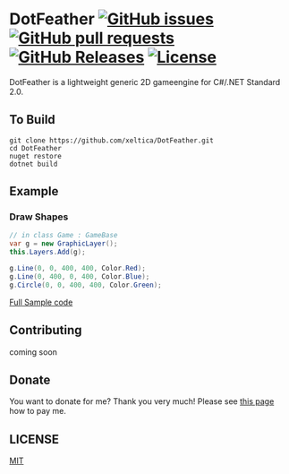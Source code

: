 # DotFeather [![GitHub issues](https://img.shields.io/github/issues/badges/shields.svg?style=flat-square)][issues] [![GitHub pull requests](https://img.shields.io/github/issues-pr/cdnjs/cdnjs.svg?style=flat-square)][pulls] [![GitHub Releases](https://img.shields.io/github/release/xeltica/DotFeather.svg?style=flat-square)][releases] [![License](https://img.shields.io/github/license/xeltica/dotfeather.svg?style=flat-square)](LICENSE)


[issues]: /xeltica/dotfeather/issues
[pulls]: /xeltica/dotfeather/pulls
[releases]: /xeltica/dotfeather/releases

DotFeather is a lightweight generic 2D gameengine for C#/.NET Standard 2.0.

## To Build

```
git clone https://github.com/xeltica/DotFeather.git
cd DotFeather
nuget restore
dotnet build
```

## Example

### Draw Shapes

```cs
// in class Game : GameBase
var g = new GraphicLayer();
this.Layers.Add(g);

g.Line(0, 0, 400, 400, Color.Red);
g.Line(0, 400, 0, 400, Color.Blue);
g.Circle(0, 0, 400, 400, Color.Green);
```

[Full Sample code](DotFeather.Test.NetCore)

## Contributing

coming soon

## Donate

You want to donate for me? Thank you very much! Please see [this page](//citringo.net/en/donation.html) how to pay me.

## LICENSE

[MIT](LICENSE)
